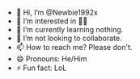 - 👋 Hi, I’m @Newbie1992x
- 👀 I’m interested in 🤷🏻
- 🌱 I’m currently learning nothing.
- 💞️ I’m not looking to collaborate.
- 📫 How to reach me? Please don't.
- 😄 Pronouns: He/Him
- ⚡ Fun fact: LoL

<!---
Newbie1992x/Newbie1992x is a ✨ special ✨ repository because its `README.md` (this file) appears on your GitHub profile.
You can click the Preview link to take a look at your changes.
--->
